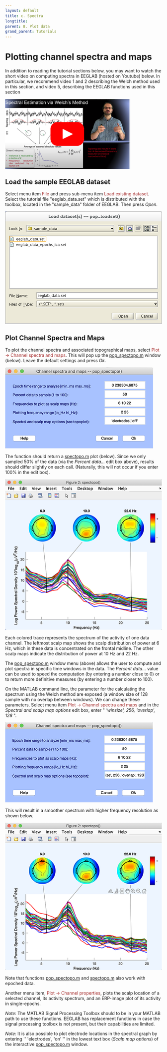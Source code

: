 ```yaml
---
layout: default
title: c. Spectra
longtitle:
parent: 8. Plot data
grand_parent: Tutorials
---
```

Plotting channel spectra and maps
=====================
In addition to reading the tutorial sections below, you may want to watch the short video on computing spectra in EEGLAB (hosted on Youtube) below. In particular, we recommend video 1 and 2 describing the Welch method used in this section, and video 5, describing the EEGLAB functions used in this section

<a href="https://www.youtube.com/playlist?list=PLXc9qfVbMMN2TAoLHVW5NvNmJtwiHurzw"><img align="center" width="400" src= "/assets/images/yt_spectopo2.png"></a>

Load the sample EEGLAB dataset
-----------------

Select menu item <span style="color: brown">File</span> and press sub-menu item
<span style="color: brown">Load existing dataset</span>. Select the tutorial file "eeglab_data.set" which is distributed with
the toolbox, located in the "sample_data" folder of EEGLAB. Then press *Open*.

![Image:Pop_loadset.png](/assets/images/Pop_loadset.png)

Plot Channel Spectra and Maps
-----------------

To plot the channel spectra and associated topographical maps, select
<span style="color: brown">Plot → Channel spectra and maps</span>. This will pop up the [pop_spectopo.m](http://sccn.ucsd.edu/eeglab/locatefile.php?file=pop_spectopo.m) window (below). 
Leave the default settings and press *Ok*.

![](/assets/images/spectopo1gui.png)

The function should return a [spectopo.m](http://sccn.ucsd.edu/eeglab/locatefile.php?file=spectopo.m) plot (below).
Since we only sampled 50% of the data (via the *Percent data...* edit
box above), results should differ slightly on each call. (Naturally,
this will not occur if you enter 100% in the edit box).

![](/assets/images/spectopo1plot.png)

Each colored trace represents the spectrum of the activity of one data
channel. The leftmost scalp map shows the scalp distribution of power
at 6 Hz, which in these data is concentrated on the frontal midline.
The other scalp maps indicate the distribution of power at 10 Hz and
22 Hz.

The [pop_spectopo.m](http://sccn.ucsd.edu/eeglab/locatefile.php?file=pop_spectopo.m) window menu (above) allows the user to
compute and plot spectra in specific time windows in the data. The
*Percent data...* value can be used to speed the computation (by
entering a number close to 0) or to return more definitive measures
(by entering a number closer to 100).

On the MATLAB command line, the parameter for the calculating the spectrum using
the Welch method are exposed (a window size of 128 sample with no overlap between
windows). We can change these parameters. Select menu item <span style="color: brown">Plot → Channel spectra and maps</span> and in the *Spectral and scalp map options* edit box, enter
" *'winsize', 256, 'overlap', 128* ". 

![](/assets/images/spectopo2gui.png)

This will result in a smoother spectrum with higher frequency
resolution as shown below.

![](/assets/images/spectopo2plot.png)


Note that functions [pop_spectopo.m](http://sccn.ucsd.edu/eeglab/locatefile.php?file=pop_spectopo) and [spectopo.m](http://sccn.ucsd.edu/eeglab/locatefile.php?file=spectopo.m) also work with epoched data.

Another menu item, <span style="color: brown">Plot → Channel properties</span>, plots the scalp location of a selected channel, its
activity spectrum, and an ERP-image plot of its activity in
single-epochs.

*Note*: The MATLAB Signal Processing Toolbox should to be in your MATLAB path to use these functions. EEGLAB has replacement functions in case the signal processing toolbox is not present, but their capabilities are limited. 

*Note*: It is also possible to plot electrode locations in the spectral
graph by entering '' 'electrodes', 'on' '' in the lowest text box
(*Scalp map options*) of the interactive [pop_spectopo.m](http://sccn.ucsd.edu/eeglab/locatefile.php?file=pop_spectopo.m)
window.

